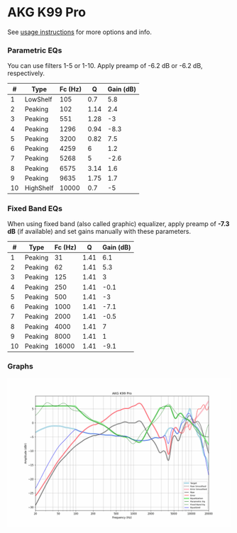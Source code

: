 # AKG K99 Pro
See [usage instructions](https://github.com/jaakkopasanen/AutoEq#usage) for more options and info.

### Parametric EQs
You can use filters 1-5 or 1-10. Apply preamp of -6.2 dB or -6.2 dB, respectively.

|   # | Type      |   Fc (Hz) |    Q |   Gain (dB) |
|-----|-----------|-----------|------|-------------|
|   1 | LowShelf  |       105 | 0.7  |         5.8 |
|   2 | Peaking   |       102 | 1.14 |         2.4 |
|   3 | Peaking   |       551 | 1.28 |        -3   |
|   4 | Peaking   |      1296 | 0.94 |        -8.3 |
|   5 | Peaking   |      3200 | 0.82 |         7.5 |
|   6 | Peaking   |      4259 | 6    |         1.2 |
|   7 | Peaking   |      5268 | 5    |        -2.6 |
|   8 | Peaking   |      6575 | 3.14 |         1.6 |
|   9 | Peaking   |      9635 | 1.75 |         1.7 |
|  10 | HighShelf |     10000 | 0.7  |        -5   |

### Fixed Band EQs
When using fixed band (also called graphic) equalizer, apply preamp of **-7.3 dB** (if available) and set gains manually with these parameters.

|   # | Type    |   Fc (Hz) |    Q |   Gain (dB) |
|-----|---------|-----------|------|-------------|
|   1 | Peaking |        31 | 1.41 |         6.1 |
|   2 | Peaking |        62 | 1.41 |         5.3 |
|   3 | Peaking |       125 | 1.41 |         3   |
|   4 | Peaking |       250 | 1.41 |        -0.1 |
|   5 | Peaking |       500 | 1.41 |        -3   |
|   6 | Peaking |      1000 | 1.41 |        -7.1 |
|   7 | Peaking |      2000 | 1.41 |        -0.5 |
|   8 | Peaking |      4000 | 1.41 |         7   |
|   9 | Peaking |      8000 | 1.41 |         1   |
|  10 | Peaking |     16000 | 1.41 |        -9.1 |

### Graphs
![](./AKG%20K99%20Pro.png)
